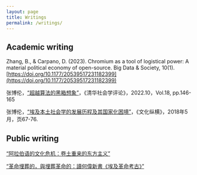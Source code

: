 ```yaml
---
layout: page
title: Writings
permalink: /writings/
---
```


## Academic writing

Zhang, B., & Carpano, D. (2023). Chromium as a tool of logistical power: A material political economy of open-source. Big Data & Society, 10(1). [https://doi.org/10.1177/20539517231182399](https://doi.org/10.1177/20539517231182399)

张博伦，[“超越算法的黑箱想象”](https://kns.cnki.net/kcms2/article/abstract?v=Wz7QSVtT7FYJl0QXy3weze8IXlG2Axg-Yy076WMtuZMtSz0ZApEphmFh0OI8iLgwfQs0V-cszGb3H37KIufSeDpAqLZMRq_Ep5KpbWAgcUChwoOFDveURg==&uniplatform=NZKPT&language=gb)，《清华社会学评论》，2022.10，Vol.18, pp.146-165

张博伦，[“埃及本土社会学的发展历程及其国家化困境”](http://www.nssd.cn/articles/article_detail.aspx?id=676513696)，《文化纵横》，2018年5月，页67-76.

## Public writing

[“阿拉伯语的文化危机：卷土重来的东方主义”](https://www.thepaper.cn/newsDetail_forward_2133541)

[“革命埋葬的，與埋葬革命的：讀何偉新書《埃及革命考古》”](https://theinitium.com/article/20190706-book-peter-hessler/)
